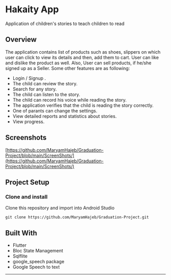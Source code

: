 # Hakaity App
Application of children's stories to teach children to read


## Overview
The application contains list of products such as shoes, slippers on which user can click to view its details and then, add them to cart. User can like and dislike the product as well. Also, User can sell products, if he/she signed up as a Seller.
Some other features are as following:
- Login / Signup .
- The child can review the story.
- Search for any story.
- The child can listen to the story.
- The child can record his voice while reading the story.
- The application verifies that the child is reading the story correctly.
- One of parants can change the settings.
- View detailed reports and statistics about stories.
- View progress.




##  Screenshots

   [https://github.com/MaryamHajeb/Graduation-Project/blob/main/ScreenShots/](https://github.com/MaryamHajeb/Graduation-Project/blob/main/ScreenShots/)

## Project Setup

### Clone and install

Clone this repository and import into Android Studio
```
git clone https://github.com/MaryamHajeb/Graduation-Project.git
```


## Built With
- Flutter
- Bloc State Management
- Sqlflite
- google_speech package 
- Google Speech to text
---

